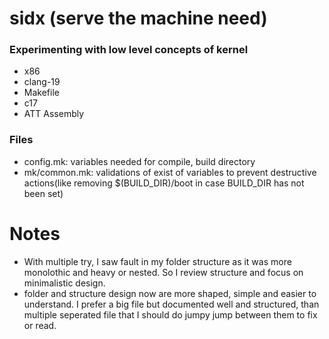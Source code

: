 # sidx (serve the machine need)
### Experimenting with low level concepts of kernel
- x86
- clang-19
- Makefile
- c17
- ATT Assembly

### Files
- config.mk: variables needed for compile, build directory
- mk/common.mk: validations of exist of variables to prevent destructive actions(like removing $(BUILD_DIR)/boot in case BUILD_DIR has not been set)

# Notes
- With multiple try, I saw fault in my folder structure as it was more monolothic and heavy or nested. So I review structure and focus on minimalistic design.
- folder and structure design now are more shaped, simple and easier to understand. I prefer a big file but documented well and structured, than multiple seperated file that I should do jumpy jump between them to fix or read. 

